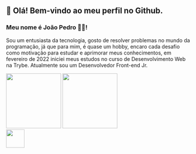## 👋 Olá! Bem-vindo ao meu perfil no Github.
### Meu nome é João Pedro 🧑‍💻!

Sou um entusiasta da tecnologia, gosto de resolver problemas no mundo da programação, já que para mim, é quase um hobby, encaro cada desafio como motivação para estudar e aprimorar meus conhecimentos, em fevereiro de 2022 iniciei meus estudos no curso de Desenvolvimento Web na Trybe. Atualmente sou um Desenvolvedor Front-end Jr.

<div>
<img height="150em" src="https://github-readme-stats.vercel.app/api/top-langs/?username=jpoliveiramateus&layout=compact&langs_count=7&theme=github_dark"/>
<img height="150em" src="https://github-readme-stats.vercel.app/api?username=jpoliveiramateus&show_icons=true&theme=github_dark&include_all_commits=true&count_private=true"/>
</div>

<img src="https://cdn.jsdelivr.net/gh/devicons/devicon/icons/react/react-original.svg" width="50px" />

